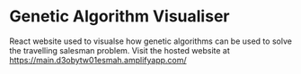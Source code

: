 # Genetic Algorithm Visualiser

React website used to visualse how genetic algorithms can be used to solve the travelling salesman problem. Visit the hosted website at https://main.d3obytw01esmah.amplifyapp.com/
